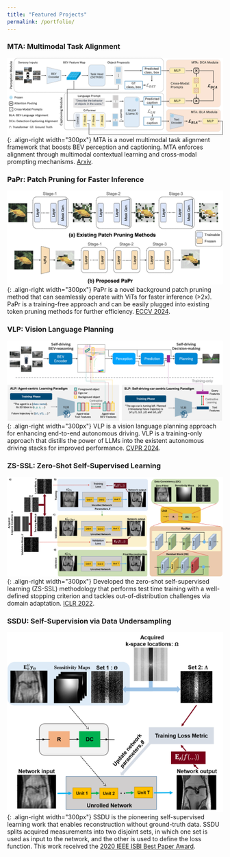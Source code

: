 ```yaml
---
title: "Featured Projects"
permalink: /portfolio/
---
```

### MTA: Multimodal Task Alignment
![Illustration of MTA](/images/mta.png){: .align-right width="300px"}
MTA is  a novel multimodal task alignment framework that boosts BEV perception and captioning.
MTA enforces alignment through multimodal contextual learning and cross-modal prompting mechanisms. [Arxiv](https://arxiv.org/pdf/2411.10639).
### PaPr: Patch Pruning for Faster Inference
![Illustration of MTA](/images/papr.png){: .align-right width="300px"} PaPr is a novel background patch pruning method that can seamlessly operate with ViTs for faster inference (>2x). PaPr is a training-free approach and can be easily plugged into existing token pruning methods for further efficiency. [ECCV 2024](https://arxiv.org/pdf/2403.18965).

### VLP: Vision Language Planning
![Illustration of MTA](/images/vlp.png){: .align-right width="300px"} VLP is a vision language planning approach for enhancing end-to-end autonomous driving. VLP is a training-only approach that distills the power of LLMs into the existent autonomous driving stacks for improved performance. [CVPR 2024](https://openaccess.thecvf.com/content/CVPR2024/papers/Pan_VLP_Vision_Language_Planning_for_Autonomous_Driving_CVPR_2024_paper.pdf).

### ZS-SSL: Zero-Shot Self-Supervised Learning
![Illustration of ZS-SSL](/images/zs_ssl_overview.png){: .align-right width="300px"}
Developed the zero-shot self-supervised learning (ZS-SSL) methodology that performs test time training with a well-defined stopping criterion and tackles out-of-distribution challenges via domain adaptation. [ICLR 2022](https://openreview.net/pdf?id=085y6YPaYjP).

### SSDU: Self-Supervision via Data Undersampling
![Illustration of ZS-SSL](/images/ssdu.png){: .align-right width="300px"}
SSDU is the pioneering self-supervised learning work that enables reconstruction without ground-truth data. SSDU splits acquired measurements into two disjoint sets, in which one set is used as input to the network, and the other is used to define the loss function. This work received the [2020 IEEE ISBI Best Paper Award](https://biomedicalimaging.org/2020/wp-content/uploads/static-html-to-wp/data/dff0d41695bbae509355435cd32ecf5d/best-paper-awards.html). 
